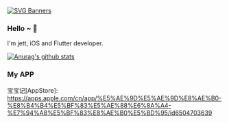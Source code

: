 [![SVG Banners](https://svg-banners.vercel.app/api?type=origin&text1=Welcom💖&width=740&height=280)](https://github.com/Akshay090/svg-banners)

### Hello ~ 👋
I'm jett, iOS and Flutter developer.

[![Anurag's github stats](https://github-readme-stats.vercel.app/api?username=developerjet&theme=tokyonight)](https://github.com/anuraghazra/github-readme-stats)

### My APP
宝宝记[AppStore]: https://apps.apple.com/cn/app/%E5%AE%9D%E5%AE%9D%E8%AE%B0-%E8%B4%B4%E5%BF%83%E5%AE%88%E6%8A%A4-%E7%94%A8%E5%BF%83%E8%AE%B0%E5%BD%95/id6504703639
